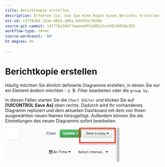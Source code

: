 ```yaml
---
title: Berichtkopie erstellen
description: Erfahren Sie, wie Sie eine Kopie eines Berichts erstellen.
exl-id: c57783b4-32ae-4054-a85a-5ddf63cfd34b
source-git-commit: 14777b216bf7aaeea0fb2d0513cc94539034a359
workflow-type: tm+mt
source-wordcount: '88'
ht-degree: 0%

---
```


# Berichtkopie erstellen

Häufig möchten Sie ähnlich definierte Diagramme erstellen, in denen Sie nur ein Element ändern möchten - z. B. Filter bearbeiten oder die `group by`.

In diesen Fällen starten Sie die `Chart Editor` und klicken Sie auf **[!UICONTROL Save As]** oben rechts. Dadurch wird Ihr vorhandenes Diagramm repliziert und dem aktuellen Dashboard mit dem von Ihnen ausgewählten neuen Namen hinzugefügt. Außerdem können Sie die Einstellungen des neuen Diagramms sofort bearbeiten.

![](../../assets/create-report-copy.png)

